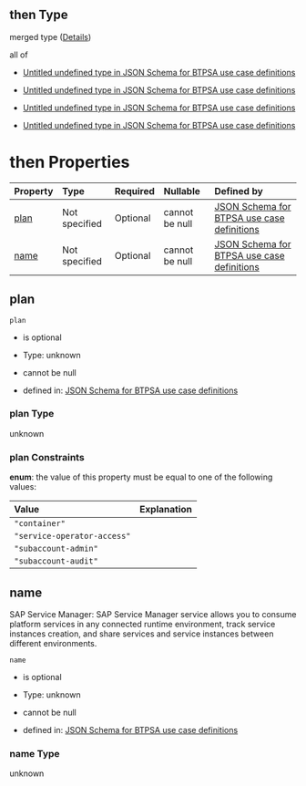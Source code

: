 ## then Type

merged type ([Details](btpsa-usecase-properties-services-items-allof-1-then-allof-106-then.md))

all of

*   [Untitled undefined type in JSON Schema for BTPSA use case definitions](btpsa-usecase-properties-services-items-allof-1-then-allof-106-then-allof-0.md "check type definition")

*   [Untitled undefined type in JSON Schema for BTPSA use case definitions](btpsa-usecase-properties-services-items-allof-1-then-allof-106-then-allof-1.md "check type definition")

*   [Untitled undefined type in JSON Schema for BTPSA use case definitions](btpsa-usecase-properties-services-items-allof-1-then-allof-106-then-allof-2.md "check type definition")

*   [Untitled undefined type in JSON Schema for BTPSA use case definitions](btpsa-usecase-properties-services-items-allof-1-then-allof-106-then-allof-3.md "check type definition")

# then Properties

| Property      | Type          | Required | Nullable       | Defined by                                                                                                                                                                                                              |
| :------------ | :------------ | :------- | :------------- | :---------------------------------------------------------------------------------------------------------------------------------------------------------------------------------------------------------------------- |
| [plan](#plan) | Not specified | Optional | cannot be null | [JSON Schema for BTPSA use case definitions](btpsa-usecase-properties-services-items-allof-1-then-allof-106-then-properties-plan.md "undefined#/properties/services/items/allOf/1/then/allOf/106/then/properties/plan") |
| [name](#name) | Not specified | Optional | cannot be null | [JSON Schema for BTPSA use case definitions](btpsa-usecase-properties-services-items-allof-1-then-allof-106-then-properties-name.md "undefined#/properties/services/items/allOf/1/then/allOf/106/then/properties/name") |

## plan



`plan`

*   is optional

*   Type: unknown

*   cannot be null

*   defined in: [JSON Schema for BTPSA use case definitions](btpsa-usecase-properties-services-items-allof-1-then-allof-106-then-properties-plan.md "undefined#/properties/services/items/allOf/1/then/allOf/106/then/properties/plan")

### plan Type

unknown

### plan Constraints

**enum**: the value of this property must be equal to one of the following values:

| Value                       | Explanation |
| :-------------------------- | :---------- |
| `"container"`               |             |
| `"service-operator-access"` |             |
| `"subaccount-admin"`        |             |
| `"subaccount-audit"`        |             |

## name

SAP Service Manager: SAP Service Manager service allows you to consume platform services in any connected runtime environment, track service instances creation, and share services and service instances between different environments.

`name`

*   is optional

*   Type: unknown

*   cannot be null

*   defined in: [JSON Schema for BTPSA use case definitions](btpsa-usecase-properties-services-items-allof-1-then-allof-106-then-properties-name.md "undefined#/properties/services/items/allOf/1/then/allOf/106/then/properties/name")

### name Type

unknown
